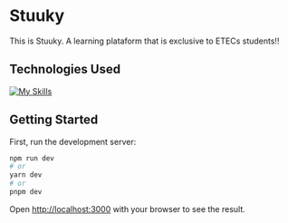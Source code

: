 # Stuuky
This is Stuuky. A learning plataform that is exclusive to ETECs students!!

## Technologies Used

[![My Skills](https://skillicons.dev/icons?i=nodejs,next,react,typescript,sass&)](https://skillicons.dev)
## Getting Started

First, run the development server:

```bash
npm run dev
# or
yarn dev
# or
pnpm dev
```

Open [http://localhost:3000](http://localhost:3000) with your browser to see the result.


